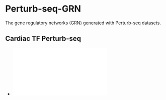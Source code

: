 # Perturb-seq-GRN
The gene regulatory networks (GRN) generated with Perturb-seq datasets.

## Cardiac TF Perturb-seq 
* ![TF-TF regulatory network](./TFPerturbseq_network.html)

